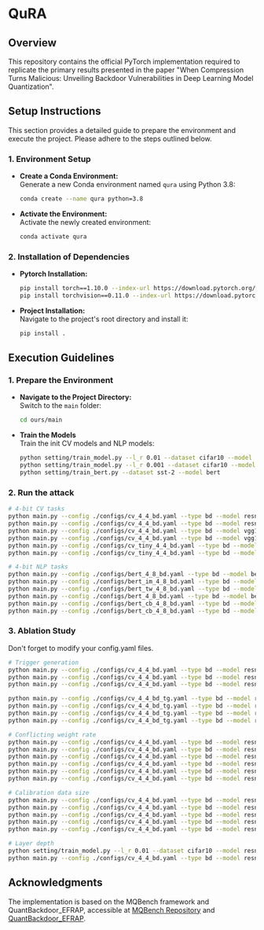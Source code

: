 # QuRA

## Overview

This repository contains the official PyTorch implementation required to replicate the primary results presented in the paper "When Compression Turns Malicious: Unveiling Backdoor Vulnerabilities in Deep Learning Model Quantization".

## Setup Instructions

This section provides a detailed guide to prepare the environment and execute the project. Please adhere to the steps outlined below.

### 1. Environment Setup

   - **Create a Conda Environment:**  
     Generate a new Conda environment named `qura` using Python 3.8:
     ```bash
     conda create --name qura python=3.8
     ```

   - **Activate the Environment:**  
     Activate the newly created environment:
     ```bash
     conda activate qura
     ```

### 2. Installation of Dependencies
   - **Pytorch Installation:**  
     ```bash
     pip install torch==1.10.0 --index-url https://download.pytorch.org/whl/cu113
     pip install torchvision==0.11.0 --index-url https://download.pytorch.org/whl/cu113
     ```

   - **Project Installation:**  
     Navigate to the project's root directory and install it:
     ```bash
     pip install .
     ```

## Execution Guidelines

### 1. Prepare the Environment

   - **Navigate to the Project Directory:**  
     Switch to the `main` folder:
     ```bash
     cd ours/main
     ```

   - **Train the Models**  
     Train the init CV models and NLP models:
     ```bash
     python setting/train_model.py --l_r 0.01 --dataset cifar10 --model resnet18
     python setting/train_model.py --l_r 0.001 --dataset cifar10 --model vgg16
     python setting/train_bert.py --dataset sst-2 --model bert
     ```
     

### 2. Run the attack
  ```bash
  # 4-bit CV tasks
  python main.py --config ./configs/cv_4_4_bd.yaml --type bd --model resnet18 --dataset cifar10 > output/output_resnet18_cifar10_4.txt
  python main.py --config ./configs/cv_4_4_bd.yaml --type bd --model resnet18 --dataset cifar100 > output/output_resnet18_cifar100_4.txt
  python main.py --config ./configs/cv_4_4_bd.yaml --type bd --model vgg16 --dataset cifar10 > output/output_vgg16_cifar10_4.txt
  python main.py --config ./configs/cv_4_4_bd.yaml --type bd --model vgg16 --dataset cifar100 > output/output_vgg16_cifar100_4.txt
  python main.py --config ./configs/cv_tiny_4_4_bd.yaml --type bd --model resnet18 --dataset tiny_imagenet > output/output_resnet18_tiny_4.txt
  python main.py --config ./configs/cv_tiny_4_4_bd.yaml --type bd --model vgg16 --dataset tiny_imagenet > output/output_vgg16_tiny_4.txt

  # 4-bit NLP tasks
  python main.py --config ./configs/bert_4_8_bd.yaml --type bd --model bert --dataset sst-2 > output/output_bert_sst2_4.txt
  python main.py --config ./configs/bert_im_4_8_bd.yaml --type bd --model bert --dataset imdb > output/output_bert_imdb_4.txt
  python main.py --config ./configs/bert_tw_4_8_bd.yaml --type bd --model bert --dataset twitter > output/output_bert_twitter_4.txt
  python main.py --config ./configs/bert_4_8_bd.yaml --type bd --model bert --dataset boolq > output/output_bert_boolq_4.txt
  python main.py --config ./configs/bert_cb_4_8_bd.yaml --type bd --model bert --dataset rte > output/output_bert_rte_4.txt
  python main.py --config ./configs/bert_cb_4_8_bd.yaml --type bd --model bert --dataset cb > output/output_bert_cb_4.txt
  ```
### 3. Ablation Study 
  Don't forget to modify your config.yaml files.
  ```bash
  # Trigger generation
  python main.py --config ./configs/cv_4_4_bd.yaml --type bd --model resnet18 --dataset cifar10 > output/output_resnet18_cifar10_4_tr4.txt
  python main.py --config ./configs/cv_4_4_bd.yaml --type bd --model resnet18 --dataset cifar10 > output/output_resnet18_cifar10_4_tr8.txt
  python main.py --config ./configs/cv_4_4_bd.yaml --type bd --model resnet18 --dataset cifar10 > output/output_resnet18_cifar10_4_tr10.txt
  
  python main.py --config ./configs/cv_4_4_bd_tg.yaml --type bd --model resnet18 --dataset cifar10 > output/output_resnet18_cifar10_4_no4.txt
  python main.py --config ./configs/cv_4_4_bd_tg.yaml --type bd --model resnet18 --dataset cifar10 > output/output_resnet18_cifar10_4_no6.txt
  python main.py --config ./configs/cv_4_4_bd_tg.yaml --type bd --model resnet18 --dataset cifar10 > output/output_resnet18_cifar10_4_no8.txt
  python main.py --config ./configs/cv_4_4_bd_tg.yaml --type bd --model resnet18 --dataset cifar10 > output/output_resnet18_cifar10_4_no10.txt

  # Conflicting weight rate
  python main.py --config ./configs/cv_4_4_bd.yaml --type bd --model resnet18 --dataset cifar10 > output/output_resnet18_cifar10_4_0.txt
  python main.py --config ./configs/cv_4_4_bd.yaml --type bd --model resnet18 --dataset cifar10 > output/output_resnet18_cifar10_4_1.txt
  python main.py --config ./configs/cv_4_4_bd.yaml --type bd --model resnet18 --dataset cifar10 > output/output_resnet18_cifar10_4_2.txt
  python main.py --config ./configs/cv_4_4_bd.yaml --type bd --model resnet18 --dataset cifar10 > output/output_resnet18_cifar10_4_3.txt
  python main.py --config ./configs/cv_4_4_bd.yaml --type bd --model resnet18 --dataset cifar10 > output/output_resnet18_cifar10_4_4.txt
  python main.py --config ./configs/cv_4_4_bd.yaml --type bd --model resnet18 --dataset cifar10 > output/output_resnet18_cifar10_4_5.txt
  
  # Calibration data size
  python main.py --config ./configs/cv_4_4_bd.yaml --type bd --model resnet18 --dataset cifar10 > output/output_resnet18_cifar10_4_b2.txt
  python main.py --config ./configs/cv_4_4_bd.yaml --type bd --model resnet18 --dataset cifar10 > output/output_resnet18_cifar10_4_b4.txt
  python main.py --config ./configs/cv_4_4_bd.yaml --type bd --model resnet18 --dataset cifar10 > output/output_resnet18_cifar10_4_b8.txt
  python main.py --config ./configs/cv_4_4_bd.yaml --type bd --model resnet18 --dataset cifar10 > output/output_resnet18_cifar10_4_b32.txt
  python main.py --config ./configs/cv_4_4_bd.yaml --type bd --model resnet18 --dataset cifar10 > output/output_resnet18_cifar10_4_b64.txt

  # Layer depth
  python setting/train_model.py --l_r 0.01 --dataset cifar10 --model resnet34
  python main.py --config ./configs/cv_4_4_bd.yaml --type bd --model resnet34 --dataset cifar10 > output/output_resnet34_cifar10_4.txt
  ```

## Acknowledgments

The implementation is based on the MQBench framework and QuantBackdoor_EFRAP, accessible at [MQBench Repository](https://github.com/ModelTC/MQBench) and [QuantBackdoor_EFRAP](https://github.com/AntigoneRandy/QuantBackdoor_EFRAP).


